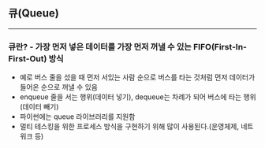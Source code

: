 ## 큐(Queue)
---

### 큐란? - 가장 먼저 넣은 데이터를 가장 먼저 꺼낼 수 있는 FIFO(First-In-First-Out) 방식

- 예로 버스 줄을 섰을 때 먼저 서있는 사람 순으로 버스를 타는 것처럼 먼저 데이터가 들어온 순으로 꺼낼 수 있음
- enqueue 줄을 서는 행위(데이터 넣기), dequeue는 차례가 되어 버스에 타는 행위(데이터 빼기)
- 파이썬에는 queue 라이브러리를 지원함
- 멀티 테스킹을 위한 프로세스 방식을 구현하기 위해 많이 사용된다.(운영체제, 네트워크 등)